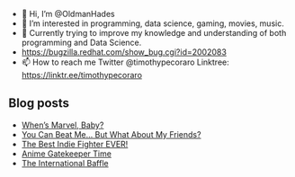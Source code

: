 - 👋 Hi, I’m @OldmanHades
- 👀 I’m interested in programming, data science, gaming, movies, music.
- 🌱 Currently trying to improve my knowledge and understanding of both programming and Data Science.
- https://bugzilla.redhat.com/show_bug.cgi?id=2002083
- 📫 How to reach me Twitter @timothypecoraro
Linktree: https://linktr.ee/timothypecoraro

## Blog posts
<!-- BLOG-POST-LIST:START -->
- [When’s Marvel, Baby?](https://medium.com/@timothypecoraro/whens-marvel-baby-5fe1e5af4127?source=rss-5097f5c9b801------2)
- [You Can Beat Me… But What About My Friends?](https://medium.com/@timothypecoraro/you-can-beat-me-but-what-about-my-friends-631fc6e68a8b?source=rss-5097f5c9b801------2)
- [The Best Indie Fighter EVER!](https://medium.com/@timothypecoraro/the-best-indie-fighter-ever-e7a88cc83c2e?source=rss-5097f5c9b801------2)
- [Anime Gatekeeper Time](https://medium.com/@timothypecoraro/anime-gatekeeper-time-40a00769665f?source=rss-5097f5c9b801------2)
- [The International Baffle](https://medium.com/@timothypecoraro/the-international-baffle-1be8f4e57842?source=rss-5097f5c9b801------2)
<!-- BLOG-POST-LIST:END -->
